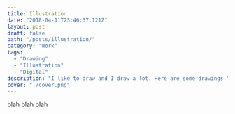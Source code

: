 ```yaml
---
title: Illustration
date: "2018-04-11T23:46:37.121Z"
layout: post
draft: false
path: "/posts/illustration/"
category: "Work"
tags:
  - "Drawing"
  - "Illustration"
  - "Digital"
description: "I like to draw and I draw a lot. Here are some drawings."
cover: "./cover.png"
---
```

blah blah blah